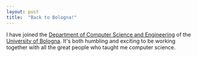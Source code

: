 ```yaml
---
layout: post
title:  "Back to Bologna!"
---
```


I have joined the <a href="https://disi.unibo.it/">Department of
Computer Science and Engineering</a> of the <a
href="https://www.unibo.it/">University of Bologna</a>. It's both
humbling and exciting to be working together with all the great
people who taught me computer science.
